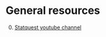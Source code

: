 # General resources
0. [Statquest youtube channel](https://www.youtube.com/playlist?list=PLblh5JKOoLUICTaGLRoHQDuF_7q2GfuJF)
